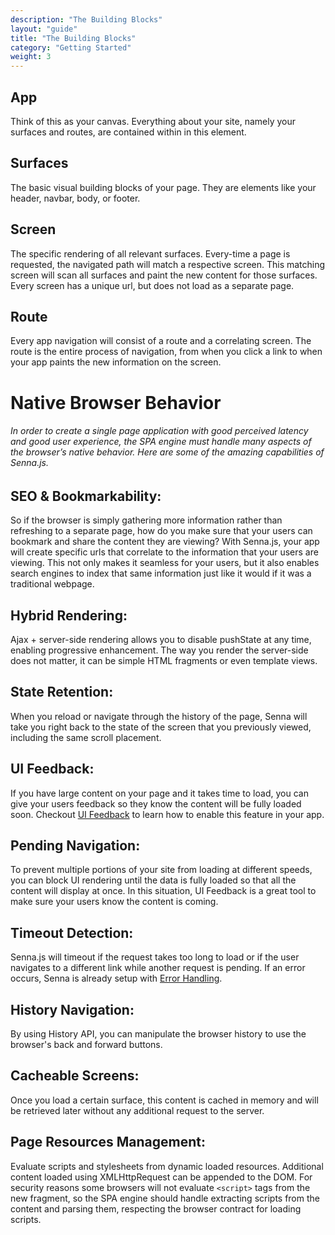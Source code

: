 ```yaml
---
description: "The Building Blocks"
layout: "guide"
title: "The Building Blocks"
category: "Getting Started"
weight: 3
---
```


<article id="App">

## App

Think of this as your canvas. Everything about your site, namely your surfaces and routes, are contained within in this element.

</article>

<article id="Surfaces">

## Surfaces

The basic visual building blocks of your page. They are elements like your header, navbar, body, or footer.

</article>

<article id="Screen">

## Screen

The specific rendering of all relevant surfaces. Every-time a page is requested, the navigated path will match a respective screen. This matching screen will scan all surfaces and paint the new content for those surfaces. Every screen has a unique url, but does not load as a separate page.

</article>

<article id="Route">

## Route

Every app navigation will consist of a route and a correlating screen. The route is the entire process of navigation, from when you click a link to when your app paints the new information on the screen.

</article>

# Native Browser Behavior

<article id="seo">

###### In order to create a single page application with good perceived latency and good user experience, the SPA engine must handle many aspects of the browser’s native behavior. Here are some of the amazing capabilities of Senna.js.

## SEO & Bookmarkability:

So if the browser is simply gathering more information rather than refreshing to a separate page, how do you make sure that your users can bookmark and share the content they are viewing? With Senna.js, your app will create specific urls that correlate to the information that your users are viewing. This not only makes it seamless for your users, but it also enables search engines to index that same information just like it would if it was a traditional webpage.

</article>

<article id="hybrid-rendering">

## Hybrid Rendering:

Ajax + server-side rendering allows you to disable pushState at any time, enabling progressive enhancement. The way you render the server-side does not matter, it can be simple HTML fragments or even template views.

</article>

<article id="state-retention">

## State Retention:

When you reload or navigate through the history of the page, Senna will take you right back to the state of the screen that you previously viewed, including the same scroll placement.

</article>

<article id="ui-feedback">

## UI Feedback:

If you have large content on your page and it takes time to load, you can give your users feedback so they know the content will be fully loaded soon. Checkout [UI Feedback](/docs/features/uiFeedback.html) to learn how to enable this feature in your app.

</article>

<article id="pending-nav">

## Pending Navigation:

To prevent multiple portions of your site from loading at different speeds, you can block UI rendering until the data is fully loaded so that all the content will display at once. In this situation, UI Feedback is a great tool to make sure your users know the content is coming.

</article>

<article id="timeout">

## Timeout Detection:

Senna.js will timeout if the request takes too long to load or if the user navigates to a different link while another request is pending. If an error occurs, Senna is already setup with [Error Handling](/docs/features/errorHandling.html).

</article>

<article id="history-nav">

## History Navigation:

By using History API, you can manipulate the browser history to use the browser's back and forward buttons.

</article>

<article id="cacheable-screens">

## Cacheable Screens:

Once you load a certain surface, this content is cached in memory and will be retrieved later without any additional request to the server.

</article>

<article id="prm">

## Page Resources Management:

Evaluate scripts and stylesheets from dynamic loaded resources. Additional content loaded using XMLHttpRequest can be appended to the DOM. For security reasons some browsers will not evaluate `<script>` tags from the new fragment, so the SPA engine should handle extracting scripts from the content and parsing them, respecting the browser contract for loading scripts.

</article>
